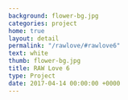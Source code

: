 ```yaml
---
background: flower-bg.jpg
categories: project
home: true
layout: detail
permalink: "/rawlove/#rawlove6"
text: white
thumb: flower-bg.jpg
title: RAW Love 6
type: Project
date: 2017-04-14 00:00:00 +0000
---
```

